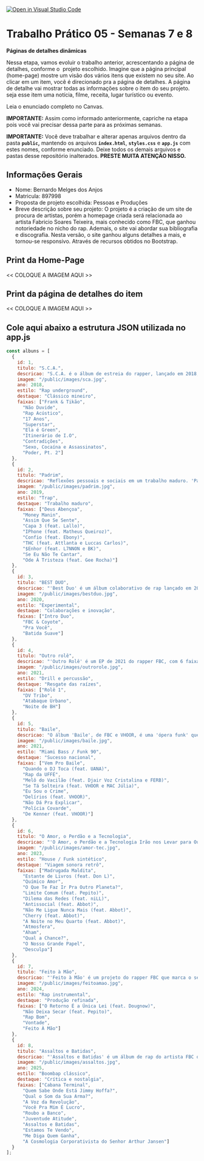 [![Open in Visual Studio Code](https://classroom.github.com/assets/open-in-vscode-2e0aaae1b6195c2367325f4f02e2d04e9abb55f0b24a779b69b11b9e10269abc.svg)](https://classroom.github.com/online_ide?assignment_repo_id=20648572&assignment_repo_type=AssignmentRepo)
# Trabalho Prático 05 - Semanas 7 e 8

**Páginas de detalhes dinâmicas**

Nessa etapa, vamos evoluir o trabalho anterior, acrescentando a página de detalhes, conforme o  projeto escolhido. Imagine que a página principal (home-page) mostre um visão dos vários itens que existem no seu site. Ao clicar em um item, você é direcionado pra a página de detalhes. A página de detalhe vai mostrar todas as informações sobre o item do seu projeto. seja esse item uma notícia, filme, receita, lugar turístico ou evento.

Leia o enunciado completo no Canvas. 

**IMPORTANTE:** Assim como informado anteriormente, capriche na etapa pois você vai precisar dessa parte para as próximas semanas. 

**IMPORTANTE:** Você deve trabalhar e alterar apenas arquivos dentro da pasta **`public`,** mantendo os arquivos **`index.html`**, **`styles.css`** e **`app.js`** com estes nomes, conforme enunciado. Deixe todos os demais arquivos e pastas desse repositório inalterados. **PRESTE MUITA ATENÇÃO NISSO.**

## Informações Gerais

- Nome: Bernardo Melges dos Anjos
- Matricula: 897998
- Proposta de projeto escolhida: Pessoas e Produções 
- Breve descrição sobre seu projeto: O projeto é a criação de um site de procura de artistas, porém a homepage criada será relacionada ao artista Fabricio Soares Teixeira, mais conhecido como FBC, que ganhou notoriedade no nicho do rap. Ademais, o site vai abordar sua bibliografia e discografia. 
Nesta versão, o site ganhou alguns detalhes a mais, e tornou-se responsivo. Através de recursos obtidos no Bootstrap.

## Print da Home-Page

<<  COLOQUE A IMAGEM AQUI >>

## Print da página de detalhes do item

<<  COLOQUE A IMAGEM AQUI >>

## Cole aqui abaixo a estrutura JSON utilizada no app.js

```javascript
const albuns = [
  {
    id: 1,
    titulo: "S.C.A.",
    descricao: "S.C.A. é o álbum de estreia do rapper, lançado em 2018, que significa Sexo, Cocaína e Assassinatos. O disco se destaca pela produção que mescla elementos de hip-hop 'old school' com uma lírica afiada, abordando temas como a realidade das periferias, a luta por ascensão social e a crítica ao sistema. A capa do álbum é uma releitura de 'INRI', um clássico da banda de metal Sarcófago, e o trabalho foi visto como uma demarcação de território do artista na cena musica ",
    imagem: "/public/images/sca.jpg",
    ano: 2018,
    estilo: "Rap underground",
    destaque: "Clássico mineiro",
    faixas: ["Frank & Tikão",
      "Não Duvide",
      "Rap Acústico",
      "17 Anos",
      "Superstar",
      "Ela é Green",
      "Itinerário de I.O",
      "Contradições",
      "Sexo, Cocaína e Assassinatos",
      "Poder, Pt. 2"]
  },
  {
    id: 2,
    titulo: "Padrim",
    descricao: "Reflexões pessoais e sociais em um trabalho maduro. 'Padrim' é um álbum conceitual lançado em 2019, conhecido por suas letras que exploram a realidade urbana, sentimentos, e a identidade cultural brasileira, muitas vezes usando histórias para abordar racismo, o cotidiano da periferia e os impactos sociais do consumo e da desigualdade, com uma produção musical que mistura trap com outros gêneros. ",
    imagem: "/public/images/padrim.jpg",
    ano: 2019,
    estilo: "Trap",
    destaque: "Trabalho maduro",
    faixas: ["Deus Abençoa",
      "Money Manin",
      "Assim Que Se Sente",
      "Capa 3 (feat. Lallo)",
      "IPhone (feat. Matheus Queiroz)",
      "Confio (feat. Ebony)",
      "THC (feat. Attlanta e Luccas Carlos)",
      "$Enhor (feat. L7NNON e BK)",
      "Se Eu Não Te Cantar",
      "Ode À Tristeza (feat. Gee Rocha)"]
  },
  {
    id: 3,
    titulo: "BEST DUO",
    descricao: "'Best Duo' é um álbum colaborativo de rap lançado em 2020 pelo rapper mineiro FBC e pela artista Iza Sabino, com produção do SMU. O projeto une FBC e Iza Sabino em uma 'festa a dois', com 10 faixas que incluem participações de peso como Djonga, X Sem Peita e Paige. O álbum aborda temas como o amor entre mulheres negras, orgulho, e também reflete sobre o dinheiro, o consumo e as contradições nas periferias. ",
    imagem: "/public/images/bestduo.jpg",
    ano: 2020,
    estilo: "Experimental",
    destaque: "Colaborações e inovação",
    faixas: ["Intro Duo",
      "FBC & Coyote",
      "Pra Você",
      "Batida Suave"]
  },
  {
    id: 4,
    titulo: "Outro rolê",
    descricao: "'Outro Rolê' é um EP de 2021 do rapper FBC, com 6 faixas produzidas por VHOOR, que mantém o conceito de narrar histórias da comunidade mineira e apresenta uma sonoridade com referências ao Drill, além de ter clipes gravados na Europa, especialmente na Suíça. O EP explora o conceito do projeto 'União da Força e da Fé' (UFFÉ) e marca a transição do artista para uma fase mais autêntica e focada em sua arte, sem o objetivo inicial de vender ou ser famoso. Ademais, resgata os tempos de DV Tribo.",
    imagem: "/public/images/outrorole.jpg",
    ano: 2021,
    estilo: "Drill e percussão",
    destaque: "Resgate das raízes",
    faixas: ["Rolê 1",
      "DV Tribo",
      "Atabaque Urbano",
      "Noite de BH"]
  },
  {
    id: 5,
    titulo: "Baile",
    descricao: "O álbum 'Baile', de FBC e VHOOR, é uma 'ópera funk' que reconta a história de um triângulo amoroso envolvendo os personagens Pagode, Jéssica e Paulinho. Inspirado no Miami Bass e no 'passinho' de Belo Horizonte, o álbum busca modernizar o estilo dos anos 90, contando uma narrativa densa de conflitos, danças e tragédias em uma comunidade. A obra mistura a cultura de festas e o estilo periférico com uma história que reflete sobre a vida urbana e as lutas por dignidade. ",
    imagem: "/public/images/baile.jpg",
    ano: 2021,
    estilo: "Miami Bass / Funk 90",
    destaque: "Sucesso nacional",
    faixas: ["Vem Pro Baile",
      "Quando o DJ Toca (feat. UANA)",
      "Rap da UFFÉ",
      "Melô do Vacilão (feat. Djair Voz Cristalina e FERB)",
      "Se Tá Solteira (feat. VHOOR e MAC Júlia)",
      "Eu Sou o Crime",
      "Delírios (feat. VHOOR)",
      "Não Dá Pra Explicar",
      "Polícia Covarde",
      "De Kenner (feat. VHOOR)"]
  },
  {
    id: 6,
    titulo: "O Amor, o Perdão e a Tecnologia",
    descricao: "'O Amor, o Perdão e a Tecnologia Irão nos Levar para Outro Planeta' é o quinto álbum de estúdio do rapper FBC, lançado em 2023, que combina temas de relações humanas e futurismo com inspirações na dance music. O disco, produzido por Pedro Senna e Ugo Ludovico, explora a relação entre amor, perdão e as tecnologias, usando-as como ferramentas para a humanidade buscar novas experiências e um 'outro planeta', seja ele físico ou metafórico. ",
    imagem: "/public/images/amor-tec.jpg",
    ano: 2023,
    estilo: "House / Funk sintético",
    destaque: "Viagem sonora retrô",
    faixas: ["Madrugada Maldita",
      "Estante de Livros (feat. Don L)",
      "Químico Amor",
      "O Que Te Faz Ir Pra Outro Planeta?",
      "Limite Comum (feat. Pepito)",
      "Dilema das Redes (feat. niLL)",
      "Antissocial (feat. Abbot)",
      "Não Me Ligue Nunca Mais (feat. Abbot)",
      "Cherry (feat. Abbot)",
      "A Noite no Meu Quarto (feat. Abbot)",
      "Atmosfera",
      "Aham",
      "Qual a Chance?",
      "O Nosso Grande Papel",
      "Desculpa"]
  },
  {
    id: 7,
    titulo: "Feito à Mão",
    descricao: "'Feito à Mão' é um projeto do rapper FBC que marca o seu retorno ao rap clássico, explorando temas como a desigualdade social e o consumo desenfreado, utilizando batidas feitas à mão através de equipamentos analógicos, como MPCs. O álbum, que conta com a produção de Coyote Beatz, foi lançado em 2024 e apresenta uma sonoridade orgânica e artesanal, com a intenção de ser um manifesto ideológico e um convite à reflexão sobre o sistema.",
    imagem: "/public/images/feitoamao.jpg",
    ano: 2024,
    estilo: "Rap instrumental",
    destaque: "Produção refinada",
    faixas: ["O Retorno É a Única Lei (feat. Dougnow)",
      "Não Deixa Secar (feat. Pepito)",
      "Rap Bom",
      "Vontade",
      "Feito À Mão"]
  },
  {
    id: 8,
    titulo: "Assaltos e Batidas",
    descricao: "'Assaltos e Batidas' é um álbum de rap do artista FBC que se destaca pelo som clássico do boombap, celebrando as urgências do presente nas periferias de Belo Horizonte, onde o artista vive. O projeto, que inclui um curta-metragem, aborda as contradições sociais e o capitalismo, com referências que vão de Marighella ao hino da Internacional Comunista, e é visto como um manifesto político e um grito de denúncia e reflexão sobre a realidade brasileira.",
    imagem: "/public/images/assaltos.jpg",
    ano: 2025,
    estilo: "Boombap clássico",
    destaque: "Crítica e nostalgia",
    faixas: ["Cabana Terminal",
      "Quem Sabe Onde Está Jimmy Hoffa?",
      "Qual o Som da Sua Arma?",
      "A Voz da Revolução",
      "Você Pra Mim É Lucro",
      "Roubo a Banco",
      "Juventude Atitude",
      "Assaltos e Batidas",
      "Estamos Te Vendo",
      "Me Diga Quem Ganha",
      "A Cosmologia Corporativista do Senhor Arthur Jansen"]
  }
];

```